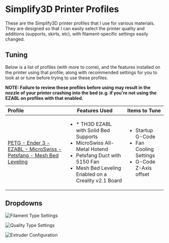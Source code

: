 # Simplify3D Printer Profiles

These are the Simplify3D printer profiles that I use for various materials. They are designed so that I can easily select the printer quality and additions (supports, skirts, etc), with filament-specific settings easily changed.

## Tuning

Below is a list of profiles (with more to come), and the features installed on the printer using that profile; along with recommended settings for you to look at or tune before trying to use these profiles.

**NOTE: Failure to review these profiles before using may result in the nozzle of your printer crashing into the bed (e.g. if you're not using the EZABL on profiles with that enabled.**

|Profile|Features Used|Items to Tune|
|:------|-------------|-------------|
|[PETG - Ender 3 - EZABL - MicroSwiss - Petsfang - Mesh Bed Leveling](https://raw.githubusercontent.com/hobbyistmaker/Simplify3D-Printer-Profiles/master/PETG%20-%20Ender%203%20-%20EZABL%20-%20MicroSwiss%20-%20Petsfang%20-%20Mesh%20Bed%20Leveling.fff)|<ul><li>* TH3D EZABL with Solid Bed Supports</li><li>MicroSwiss All-Metal Hotend</li><li>Petsfang Duct with 5150 Fan</li><li>Mesh Bed Leveling Enabled on a Creality v2.1 Board</li></ul>|<ul><li>Startup G-Code</li><li>Fan Cooling Settings</li><li>G-Code Z-Axis offset</li></ul>|

## Dropdowns

![Filament Type Settings](https://github.com/hobbyistmaker/Simplify3D-Printer-Profiles/blob/master/media/Filament%20Type%20Settings.png "Filament Type Settings Dropdown")

![Quality Type Settings](https://github.com/hobbyistmaker/Simplify3D-Printer-Profiles/blob/master/media/Print%20Quality%20Settings.png "Print Quality Settings Dropdown")

![Extruder Configuration](https://github.com/hobbyistmaker/Simplify3D-Printer-Profiles/blob/master/media/Extruder%20Configuration.png "Extruder Configuration Dropdown")
